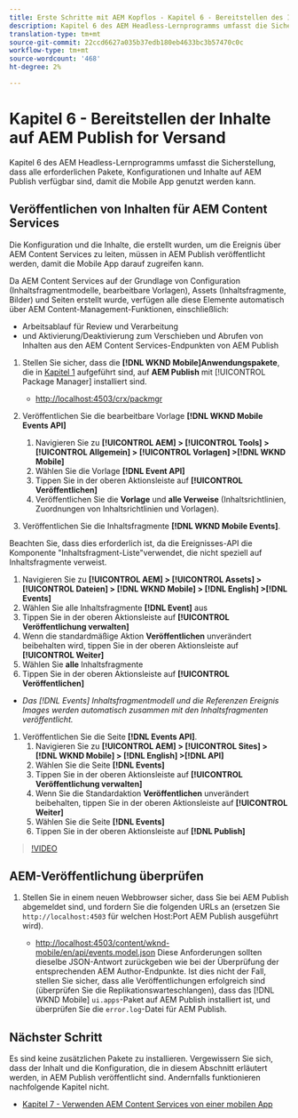 ```yaml
---
title: Erste Schritte mit AEM Kopflos - Kapitel 6 - Bereitstellen des Inhalts auf AEM Publish als JSON
description: Kapitel 6 des AEM Headless-Lernprogramms umfasst die Sicherstellung, dass alle erforderlichen Pakete, Konfigurationen und Inhalte auf AEM Publish verfügbar sind, damit der Verbrauch über die mobile App möglich ist.
translation-type: tm+mt
source-git-commit: 22ccd6627a035b37edb180eb4633bc3b57470c0c
workflow-type: tm+mt
source-wordcount: '468'
ht-degree: 2%

---
```



# Kapitel 6 - Bereitstellen der Inhalte auf AEM Publish for Versand

Kapitel 6 des AEM Headless-Lernprogramms umfasst die Sicherstellung, dass alle erforderlichen Pakete, Konfigurationen und Inhalte auf AEM Publish verfügbar sind, damit die Mobile App genutzt werden kann.

## Veröffentlichen von Inhalten für AEM Content Services

Die Konfiguration und die Inhalte, die erstellt wurden, um die Ereignis über AEM Content Services zu leiten, müssen in AEM Publish veröffentlicht werden, damit die Mobile App darauf zugreifen kann.

Da AEM Content Services auf der Grundlage von Configuration (Inhaltsfragmentmodelle, bearbeitbare Vorlagen), Assets (Inhaltsfragmente, Bilder) und Seiten erstellt wurde, verfügen alle diese Elemente automatisch über AEM Content-Management-Funktionen, einschließlich:

* Arbeitsablauf für Review und Verarbeitung
* und Aktivierung/Deaktivierung zum Verschieben und Abrufen von Inhalten aus den AEM Content Services-Endpunkten von AEM Publish

1. Stellen Sie sicher, dass die **[!DNL WKND Mobile]Anwendungspakete**, die in [Kapitel 1](./chapter-1.md#wknd-mobile-application-packages) aufgeführt sind, auf **AEM Publish** mit [!UICONTROL Package Manager] installiert sind.
   * [http://localhost:4503/crx/packmgr](http://localhost:4503/crx/packmgr)

1. Veröffentlichen Sie die bearbeitbare Vorlage **[!DNL WKND Mobile Events API]**
   1. Navigieren Sie zu **[!UICONTROL AEM] > [!UICONTROL Tools] > [!UICONTROL Allgemein] > [!UICONTROL Vorlagen] >[!DNL WKND Mobile]**
   1. Wählen Sie die Vorlage **[!DNL Event API]**
   1. Tippen Sie in der oberen Aktionsleiste auf **[!UICONTROL Veröffentlichen]**
   1. Veröffentlichen Sie die **Vorlage** und **alle Verweise** (Inhaltsrichtlinien, Zuordnungen von Inhaltsrichtlinien und Vorlagen).

1. Veröffentlichen Sie die Inhaltsfragmente **[!DNL WKND Mobile Events]**.

Beachten Sie, dass dies erforderlich ist, da die Ereignisses-API die Komponente &quot;Inhaltsfragment-Liste&quot;verwendet, die nicht speziell auf Inhaltsfragmente verweist.
1. Navigieren Sie zu **[!UICONTROL AEM] > [!UICONTROL Assets] > [!UICONTROL Dateien] > [!DNL WKND Mobile] > [!DNL English] >[!DNL Events]**
1. Wählen Sie alle Inhaltsfragmente **[!DNL Event]** aus
1. Tippen Sie in der oberen Aktionsleiste auf **[!UICONTROL Veröffentlichung verwalten]**
1. Wenn die standardmäßige Aktion **Veröffentlichen** unverändert beibehalten wird, tippen Sie in der oberen Aktionsleiste auf **[!UICONTROL Weiter]**
1. Wählen Sie **alle** Inhaltsfragmente
1. Tippen Sie in der oberen Aktionsleiste auf **[!UICONTROL Veröffentlichen]**
* *Das [!DNL Events] Inhaltsfragmentmodell und die Referenzen Ereignis Images werden automatisch zusammen mit den Inhaltsfragmenten veröffentlicht.*

1. Veröffentlichen Sie die Seite **[!DNL Events API]**.
   1. Navigieren Sie zu **[!UICONTROL AEM] > [!UICONTROL Sites] > [!DNL WKND Mobile] > [!DNL English] >[!DNL API]**
   1. Wählen Sie die Seite **[!DNL Events]**
   1. Tippen Sie in der oberen Aktionsleiste auf **[!UICONTROL Veröffentlichung verwalten]**
   1. Wenn Sie die Standardaktion **Veröffentlichen** unverändert beibehalten, tippen Sie in der oberen Aktionsleiste auf **[!UICONTROL Weiter]**
   1. Wählen Sie die Seite **[!DNL Events]**
   1. Tippen Sie in der oberen Aktionsleiste auf **[!DNL Publish]**

>[!VIDEO](https://video.tv.adobe.com/v/28343/?quality=12&learn=on)

## AEM-Veröffentlichung überprüfen

1. Stellen Sie in einem neuen Webbrowser sicher, dass Sie bei AEM Publish abgemeldet sind, und fordern Sie die folgenden URLs an (ersetzen Sie `http://localhost:4503` für welchen Host:Port AEM Publish ausgeführt wird).

   * [http://localhost:4503/content/wknd-mobile/en/api/events.model.json](http://localhost:4503/content/wknd-mobile/en/api/events.model.tidy.json)
   Diese Anforderungen sollten dieselbe JSON-Antwort zurückgeben wie bei der Überprüfung der entsprechenden AEM Author-Endpunkte. Ist dies nicht der Fall, stellen Sie sicher, dass alle Veröffentlichungen erfolgreich sind (überprüfen Sie die Replikationswarteschlangen), dass das [!DNL WKND Mobile] `ui.apps`-Paket auf AEM Publish installiert ist, und überprüfen Sie die `error.log`-Datei für AEM Publish.

## Nächster Schritt

Es sind keine zusätzlichen Pakete zu installieren. Vergewissern Sie sich, dass der Inhalt und die Konfiguration, die in diesem Abschnitt erläutert werden, in AEM Publish veröffentlicht sind. Andernfalls funktionieren nachfolgende Kapitel nicht.

* [Kapitel 7 - Verwenden AEM Content Services von einer mobilen App](./chapter-7.md)

